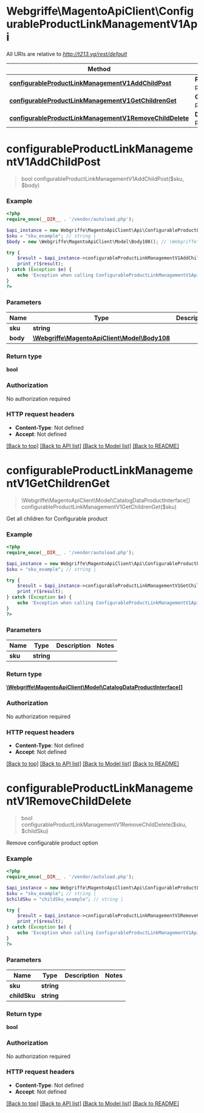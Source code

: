# Webgriffe\MagentoApiClient\ConfigurableProductLinkManagementV1Api

All URIs are relative to *http://t213.vg/rest/default*

Method | HTTP request | Description
------------- | ------------- | -------------
[**configurableProductLinkManagementV1AddChildPost**](ConfigurableProductLinkManagementV1Api.md#configurableProductLinkManagementV1AddChildPost) | **POST** /V1/configurable-products/{sku}/child | 
[**configurableProductLinkManagementV1GetChildrenGet**](ConfigurableProductLinkManagementV1Api.md#configurableProductLinkManagementV1GetChildrenGet) | **GET** /V1/configurable-products/{sku}/children | 
[**configurableProductLinkManagementV1RemoveChildDelete**](ConfigurableProductLinkManagementV1Api.md#configurableProductLinkManagementV1RemoveChildDelete) | **DELETE** /V1/configurable-products/{sku}/children/{childSku} | 


# **configurableProductLinkManagementV1AddChildPost**
> bool configurableProductLinkManagementV1AddChildPost($sku, $body)





### Example
```php
<?php
require_once(__DIR__ . '/vendor/autoload.php');

$api_instance = new Webgriffe\MagentoApiClient\Api\ConfigurableProductLinkManagementV1Api();
$sku = "sku_example"; // string | 
$body = new \Webgriffe\MagentoApiClient\Model\Body108(); // \Webgriffe\MagentoApiClient\Model\Body108 | 

try {
    $result = $api_instance->configurableProductLinkManagementV1AddChildPost($sku, $body);
    print_r($result);
} catch (Exception $e) {
    echo 'Exception when calling ConfigurableProductLinkManagementV1Api->configurableProductLinkManagementV1AddChildPost: ', $e->getMessage(), PHP_EOL;
}
?>
```

### Parameters

Name | Type | Description  | Notes
------------- | ------------- | ------------- | -------------
 **sku** | **string**|  |
 **body** | [**\Webgriffe\MagentoApiClient\Model\Body108**](../Model/\Webgriffe\MagentoApiClient\Model\Body108.md)|  | [optional]

### Return type

**bool**

### Authorization

No authorization required

### HTTP request headers

 - **Content-Type**: Not defined
 - **Accept**: Not defined

[[Back to top]](#) [[Back to API list]](../../README.md#documentation-for-api-endpoints) [[Back to Model list]](../../README.md#documentation-for-models) [[Back to README]](../../README.md)

# **configurableProductLinkManagementV1GetChildrenGet**
> \Webgriffe\MagentoApiClient\Model\CatalogDataProductInterface[] configurableProductLinkManagementV1GetChildrenGet($sku)



Get all children for Configurable product

### Example
```php
<?php
require_once(__DIR__ . '/vendor/autoload.php');

$api_instance = new Webgriffe\MagentoApiClient\Api\ConfigurableProductLinkManagementV1Api();
$sku = "sku_example"; // string | 

try {
    $result = $api_instance->configurableProductLinkManagementV1GetChildrenGet($sku);
    print_r($result);
} catch (Exception $e) {
    echo 'Exception when calling ConfigurableProductLinkManagementV1Api->configurableProductLinkManagementV1GetChildrenGet: ', $e->getMessage(), PHP_EOL;
}
?>
```

### Parameters

Name | Type | Description  | Notes
------------- | ------------- | ------------- | -------------
 **sku** | **string**|  |

### Return type

[**\Webgriffe\MagentoApiClient\Model\CatalogDataProductInterface[]**](../Model/CatalogDataProductInterface.md)

### Authorization

No authorization required

### HTTP request headers

 - **Content-Type**: Not defined
 - **Accept**: Not defined

[[Back to top]](#) [[Back to API list]](../../README.md#documentation-for-api-endpoints) [[Back to Model list]](../../README.md#documentation-for-models) [[Back to README]](../../README.md)

# **configurableProductLinkManagementV1RemoveChildDelete**
> bool configurableProductLinkManagementV1RemoveChildDelete($sku, $childSku)



Remove configurable product option

### Example
```php
<?php
require_once(__DIR__ . '/vendor/autoload.php');

$api_instance = new Webgriffe\MagentoApiClient\Api\ConfigurableProductLinkManagementV1Api();
$sku = "sku_example"; // string | 
$childSku = "childSku_example"; // string | 

try {
    $result = $api_instance->configurableProductLinkManagementV1RemoveChildDelete($sku, $childSku);
    print_r($result);
} catch (Exception $e) {
    echo 'Exception when calling ConfigurableProductLinkManagementV1Api->configurableProductLinkManagementV1RemoveChildDelete: ', $e->getMessage(), PHP_EOL;
}
?>
```

### Parameters

Name | Type | Description  | Notes
------------- | ------------- | ------------- | -------------
 **sku** | **string**|  |
 **childSku** | **string**|  |

### Return type

**bool**

### Authorization

No authorization required

### HTTP request headers

 - **Content-Type**: Not defined
 - **Accept**: Not defined

[[Back to top]](#) [[Back to API list]](../../README.md#documentation-for-api-endpoints) [[Back to Model list]](../../README.md#documentation-for-models) [[Back to README]](../../README.md)

